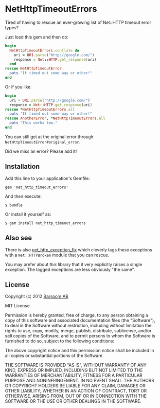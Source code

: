 # NetHttpTimeoutErrors

Tired of having to rescue an ever-growing list of Net::HTTP timeout error types?

Just load this gem and then do:

``` ruby
begin
  NetHttpTimeoutErrors.conflate do
    uri = URI.parse("http://google.com/")
    response = Net::HTTP.get_response(uri)
  end
rescue NetHttpTimeoutError
  puts "It timed out some way or other!"
end
```

Or if you like:

``` ruby
begin
  uri = URI.parse("http://google.com/")
  response = Net::HTTP.get_response(uri)
rescue *NetHttpTimeoutErrors.all
  puts "It timed out some way or other!"
rescue AnotherError, *NetHttpTimeoutErrors.all
  puts "This works too."
end
```

You can still get at the original error through `NetHttpTimeoutError#original_error`.

Did we miss an error? Please add it!


## Installation

Add this line to your application's Gemfile:

    gem 'net_http_timeout_errors'

And then execute:

    $ bundle

Or install it yourself as:

    $ gem install net_http_timeout_errors


## Also see

There is also [net_http_exception_fix](https://github.com/edward/net_http_exception_fix) which cleverly tags these exceptions with a `Net::HTTPBroken` module that you can rescue.

You may prefer about *this* library that it very explicitly raises a single exception. The tagged exceptions are less obviously "the same".

## License

Copyright (c) 2012 [Barsoom AB](http://barsoom.se)

MIT License

Permission is hereby granted, free of charge, to any person obtaining
a copy of this software and associated documentation files (the
"Software"), to deal in the Software without restriction, including
without limitation the rights to use, copy, modify, merge, publish,
distribute, sublicense, and/or sell copies of the Software, and to
permit persons to whom the Software is furnished to do so, subject to
the following conditions:

The above copyright notice and this permission notice shall be
included in all copies or substantial portions of the Software.

THE SOFTWARE IS PROVIDED "AS IS", WITHOUT WARRANTY OF ANY KIND,
EXPRESS OR IMPLIED, INCLUDING BUT NOT LIMITED TO THE WARRANTIES OF
MERCHANTABILITY, FITNESS FOR A PARTICULAR PURPOSE AND
NONINFRINGEMENT. IN NO EVENT SHALL THE AUTHORS OR COPYRIGHT HOLDERS BE
LIABLE FOR ANY CLAIM, DAMAGES OR OTHER LIABILITY, WHETHER IN AN ACTION
OF CONTRACT, TORT OR OTHERWISE, ARISING FROM, OUT OF OR IN CONNECTION
WITH THE SOFTWARE OR THE USE OR OTHER DEALINGS IN THE SOFTWARE.
